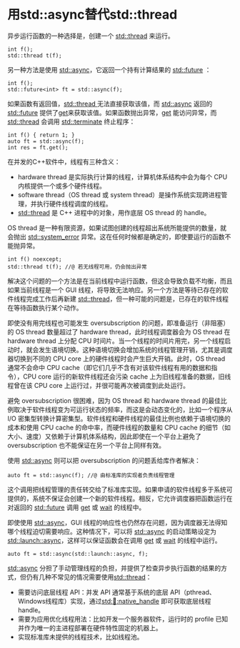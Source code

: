 # 用std::async替代std::thread

异步运行函数的一种选择是，创建一个 [std::thread](https://en.cppreference.com/w/cpp/thread/thread) 来运行。

```
int f();
std::thread t(f);
```

另一种方法是使用 [std::async](https://en.cppreference.com/w/cpp/thread/async)，它返回一个持有计算结果的 [std::future](https://en.cppreference.com/w/cpp/thread/future) ：

```
int f();
std::future<int> ft = std::async(f);
```

如果函数有返回值，[std::thread ](https://en.cppreference.com/w/cpp/thread/thread) 无法直接获取该值，而 [std::async](https://en.cppreference.com/w/cpp/thread/async) 返回的 [std::future](https://en.cppreference.com/w/cpp/thread/future) 提供了[get](https://en.cppreference.com/w/cpp/thread/future/get)来获取该值。如果函数抛出异常，[get](https://en.cppreference.com/w/cpp/thread/future/get) 能访问异常，而 [std::thread](https://en.cppreference.com/w/cpp/thread/thread) 会调用 [std::terminate](https://en.cppreference.com/w/cpp/error/terminate) 终止程序：

```
int f() { return 1; }
auto ft = std::async(f);
int res = ft.get();
```

在并发的C++软件中，线程有三种含义：

- hardware thread 是实际执行计算的线程，计算机体系结构中会为每个 CPU 内核提供一个或多个硬件线程。
- software thread（OS thread 或 system thread）是操作系统实现跨进程管理，并执行硬件线程调度的线程。
- [std::thread](https://en.cppreference.com/w/cpp/thread/thread) 是 C++ 进程中的对象，用作底层 OS thread 的 handle。

OS thread 是一种有限资源，如果试图创建的线程超出系统所能提供的数量，就会抛出 [std::system_error](https://en.cppreference.com/w/cpp/error/system_error) 异常。这在任何时候都是确定的，即使要运行的函数不能抛异常。

```
int f() noexcept;
std::thread t(f); //@ 若无线程可用，仍会抛出异常
```

解决这个问题的一个方法是在当前线程中运行函数，但这会导致负载不均衡，而且如果当前线程是一个 GUI 线程，将导致无法响应。另一个方法是等待已存在的软件线程完成工作后再新建 [std::thread](https://en.cppreference.com/w/cpp/thread/thread)，但一种可能的问题是，已存在的软件线程在等待函数执行某个动作。

即使没有用完线程也可能发生 oversubscription 的问题，即准备运行（非阻塞）的 OS thread 数量超过了 hardware thread，此时线程调度器会为 OS thread 在 hardware thread 上分配 CPU 时间片。当一个线程的时间片用完，另一个线程启动时，就会发生语境切换。这种语境切换会增加系统的线程管理开销，尤其是调度器切换到不同的 CPU core 上的硬件线程时会产生巨大开销。此时，OS thread 通常不会命中 CPU cache（即它们几乎不含有对该软件线程有用的数据和指令），CPU core 运行的新软件线程还会污染 cache 上为旧线程准备的数据，旧线程曾在该 CPU core 上运行过，并很可能再次被调度到此处运行。

避免 oversubscription 很困难，因为 OS thread 和 hardware thread 的最佳比例取决于软件线程变为可运行状态的频率，而这是会动态变化的，比如一个程序从 I/O 密集型转换计算密集型。软件线程和硬件线程的最佳比例也依赖于语境切换的成本和使用 CPU cache 的命中率，而硬件线程的数量和 CPU cache 的细节（如大小、速度）又依赖于计算机体系结构，因此即使在一个平台上避免了 oversubscription 也不能保证在另一个平台上同样有效。

使用 [std::async](https://en.cppreference.com/w/cpp/thread/async) 则可以把 oversubscription 的问题丢给库作者解决：

```
auto ft = std::async(f); //@ 由标准库的实现者负责线程管理
```

这个调用把线程管理的责任转交给了标准库实现。如果申请的软件线程多于系统可提供的，系统不保证会创建一个新的软件线程。相反，它允许调度器把函数运行在对返回的 [std::future](https://en.cppreference.com/w/cpp/thread/future) 调用 [get](https://en.cppreference.com/w/cpp/thread/future/get) 或 [wait](https://en.cppreference.com/w/cpp/thread/future/wait) 的线程中。

即使使用 [std::async](https://en.cppreference.com/w/cpp/thread/async)，GUI 线程的响应性也仍然存在问题，因为调度器无法得知哪个线程迫切需要响应。这种情况下，可以将 [std::async](https://en.cppreference.com/w/cpp/thread/async) 的启动策略设定为 [std::launch::async](https://en.cppreference.com/w/cpp/thread/launch)，这样可以保证函数会在调用 [get](https://en.cppreference.com/w/cpp/thread/future/get) 或 [wait](https://en.cppreference.com/w/cpp/thread/future/wait) 的线程中运行。

```
auto ft = std::async(std::launch::async, f);
```

[std::async](https://en.cppreference.com/w/cpp/thread/async) 分担了手动管理线程的负担，并提供了检查异步执行函数的结果的方式，但仍有几种不常见的情况需要使用[std::thread](https://en.cppreference.com/w/cpp/thread/thread)：

- 需要访问底层线程 API：并发 API 通常基于系统的底层 API（pthread、Windows线程库）实现，通过[std::thread::native_handle](https://en.cppreference.com/w/cpp/thread/thread/native_handle) 即可获取底层线程 handle。
- 需要为应用优化线程用法：比如开发一个服务器软件，运行时的 profile 已知并作为唯一的主进程部署在硬件特性固定的机器上。
- 实现标准库未提供的线程技术，比如线程池。















